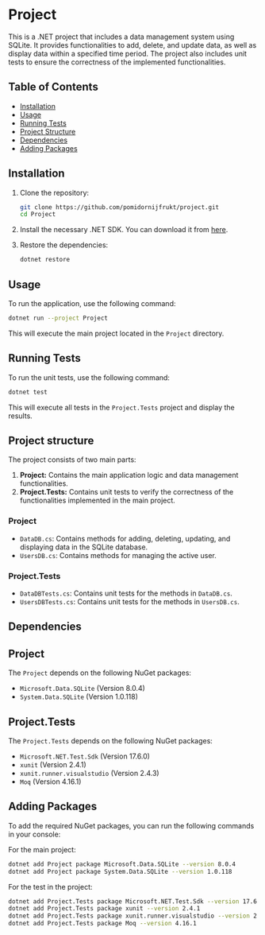 # Project

This is a .NET project that includes a data management system using SQLite. It provides functionalities to add, delete, and update data, as well as display data within a specified time period. The project also includes unit tests to ensure the correctness of the implemented functionalities.

## Table of Contents

- [Installation](#installation)
- [Usage](#usage)
- [Running Tests](#running-tests)
- [Project Structure](#project-structure)
- [Dependencies](#dependencies)
- [Adding Packages](#adding-packages)

## Installation

1. Clone the repository:
    ```sh
    git clone https://github.com/pomidornijfrukt/project.git
    cd Project
    ```

2. Install the necessary .NET SDK. You can download it from [here](https://dotnet.microsoft.com/download/dotnet/8.0).

3. Restore the dependencies:
    ```sh
    dotnet restore
    ```

## Usage

To run the application, use the following command:
```sh
dotnet run --project Project
```

This will execute the main project located in the `Project` directory.

## Running Tests

To run the unit tests, use the following command:
```sh
dotnet test
```
This will execute all tests in the `Project.Tests` project and display the results.

## Project structure

The project consists of two main parts:

1. **Project:** Contains the main application logic and data management functionalities.
2. **Project.Tests:** Contains unit tests to verify the correctness of the functionalities implemented in the main project.

### Project

- `DataDB.cs`: Contains methods for adding, deleting, updating, and displaying data in the SQLite database.
- `UsersDB.cs`: Contains methods for managing the active user.

### Project.Tests

- `DataDBTests.cs`: Contains unit tests for the methods in `DataDB.cs`.
- `UsersDBTests.cs`: Contains unit tests for the methods in `UsersDB.cs`.

## Dependencies

## Project
The `Project` depends on the following NuGet packages:

- `Microsoft.Data.SQLite` (Version 8.0.4)
- `System.Data.SQLite` (Version 1.0.118)

## Project.Tests
The `Project.Tests` depends on the following NuGet packages:

- `Microsoft.NET.Test.Sdk` (Version 17.6.0)
- `xunit` (Version 2.4.1)
- `xunit.runner.visualstudio` (Version 2.4.3)
- `Moq` (Version 4.16.1)

## Adding Packages
To add the required NuGet packages, you can run the following commands in your console:

For the main project:
```sh
dotnet add Project package Microsoft.Data.SQLite --version 8.0.4
dotnet add Project package System.Data.SQLite --version 1.0.118
```

For the test in the project:
```sh
dotnet add Project.Tests package Microsoft.NET.Test.Sdk --version 17.6.0
dotnet add Project.Tests package xunit --version 2.4.1
dotnet add Project.Tests package xunit.runner.visualstudio --version 2.4.3
dotnet add Project.Tests package Moq --version 4.16.1
```